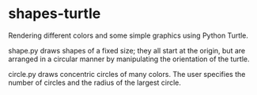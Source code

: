 # shapes-turtle
Rendering different colors and some simple graphics using Python Turtle.

shape.py draws shapes of a fixed size; they all start at the origin, but are arranged in a  circular manner by manipulating the orientation of the turtle.

circle.py draws concentric circles of many colors. The user specifies the number of circles and the radius of the largest circle.
